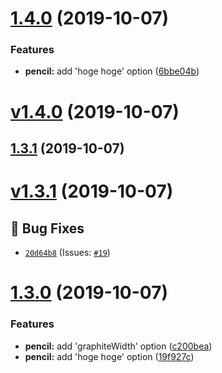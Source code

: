 # [1.4.0](https://github.com/baron-code-factory/typescript-work-space/compare/v1.3.1...v1.4.0) (2019-10-07)


### Features

* **pencil:** add 'hoge hoge' option ([6bbe04b](https://github.com/baron-code-factory/typescript-work-space/commit/6bbe04b))





# [v1.4.0](https://github.com/baron-code-factory/typescript-work-space/compare/v1.3.1...v1.4.0) (2019-10-07)

## [1.3.1](https://github.com/baron-code-factory/typescript-work-space/compare/v1.3.0...v1.3.1) (2019-10-07)





# [v1.3.1](https://github.com/baron-code-factory/typescript-work-space/compare/v1.3.0...v1.3.1) (2019-10-07)

## 🐛 Bug Fixes
- [`20d64b8`](https://github.com/baron-code-factory/typescript-work-space/commit/20d64b8)  (Issues: [`#19`](https://github.com/baron-code-factory/typescript-work-space/issues/19))

# [1.3.0](https://github.com/baron-code-factory/typescript-work-space/compare/v1.2.0...v1.3.0) (2019-10-07)


### Features

* **pencil:** add 'graphiteWidth' option ([c200bea](https://github.com/baron-code-factory/typescript-work-space/commit/c200bea))
* **pencil:** add 'hoge hoge' option ([19f927c](https://github.com/baron-code-factory/typescript-work-space/commit/19f927c))
